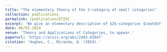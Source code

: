 ```yaml
---
title: "The elementary theory of the 2-category of small categories"
collection: publications
permalink: /publication/ET2SC
excerpt: 'We give an elementary description of $2$-categories $\mathbf{Cat}(\mathcal{E})$ of internal categories, functors and natural transformations, where $\mathcal{E}$ is a category modelling Lawveres elementary theory of the category of sets (ETCS). This extends Bourkes characterisation of $2$-categories $\mathbf{Cat}(\mathcal{E})$ where $\mathcal{E}$ has pullbacks to take account for the extra properties in ETCS, and Lawveres characterisation of the (one dimensional) category of small categories to take account of the two-dimensional structure. Important two-dimensional concepts which we introduce include $2$-well-pointedness, full-subobject classifiers, and the categorified axiom of choice. Along the way, we show how generating families (resp. orthogonal factorisation systems) on $\mathcal{E}$ give rise to generating families (resp. orthogonal factorisation systems) on $\mathbf{Cat}(\mathcal{E})$, results which we believe are of independent interest.'
date: 06/03.2024
venue: 'Theory and Applications of Categories, to appear.'
paperurl: 'https://arxiv.org/abs/2403.03647'
citation: 'Hughes, C., Miranda, A. (2024).'
---
```

